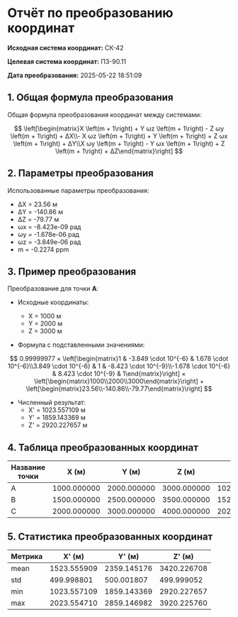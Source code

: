 # Отчёт по преобразованию координат

**Исходная система координат:** СК-42

**Целевая система координат:** ПЗ-90.11

**Дата преобразования:** 2025-05-22 18:51:09

## 1. Общая формула преобразования

Общая формула преобразования координат между системами:

$$
\left[\begin{matrix}X \left(m + 1\right) + Y ωz \left(m + 1\right) - Z ωy \left(m + 1\right) + ΔX\\- X ωz \left(m + 1\right) + Y \left(m + 1\right) + Z ωx \left(m + 1\right) + ΔY\\X ωy \left(m + 1\right) - Y ωx \left(m + 1\right) + Z \left(m + 1\right) + ΔZ\end{matrix}\right]
$$

## 2. Параметры преобразования

Использованные параметры преобразования:

- ΔX = 23.56 м
- ΔY = -140.86 м
- ΔZ = -79.77 м
- ωx = -8.423e-09 рад
- ωy = -1.678e-06 рад
- ωz = -3.849e-06 рад
- m = -0.2274 ppm

## 3. Пример преобразования

Преобразование для точки **A**:

- Исходные координаты:
  - X = 1000 м
  - Y = 2000 м
  - Z = 3000 м

- Формула с подставленными значениями:

$$
0.99999977 × \left[\begin{matrix}1 & -3.849 \cdot 10^{-6} & 1.678 \cdot 10^{-6}\\3.849 \cdot 10^{-6} & 1 & -8.423 \cdot 10^{-9}\\-1.678 \cdot 10^{-6} & 8.423 \cdot 10^{-9} & 1\end{matrix}\right] × \left[\begin{matrix}1000\\2000\\3000\end{matrix}\right] + \left[\begin{matrix}23.56\\-140.86\\-79.77\end{matrix}\right]
$$

- Численный результат:
  - X' = 1023.557109 м
  - Y' = 1859.143369 м
  - Z' = 2920.227657 м

## 4. Таблица преобразованных координат

| Название точки | X (м) | Y (м) | Z (м) | X' (м) | Y' (м) | Z' (м) |
|----------------|-------|-------|-------|--------|--------|--------|
| A | 1000.000000 | 2000.000000 | 3000.000000 | 1023.557109 | 1859.143369 | 2920.227657 |
| B | 1500.000000 | 2500.000000 | 3500.000000 | 1523.555909 | 2359.145176 | 3420.226708 |
| C | 2000.000000 | 3000.000000 | 4000.000000 | 2023.554710 | 2859.146982 | 3920.225760 |

## 5. Статистика преобразованных координат

| Метрика | X' (м) | Y' (м) | Z' (м) |
|---------|--------|--------|--------|
| mean | 1523.555909 | 2359.145176 | 3420.226708 |
| std | 499.998801 | 500.001807 | 499.999052 |
| min | 1023.557109 | 1859.143369 | 2920.227657 |
| max | 2023.554710 | 2859.146982 | 3920.225760 |
